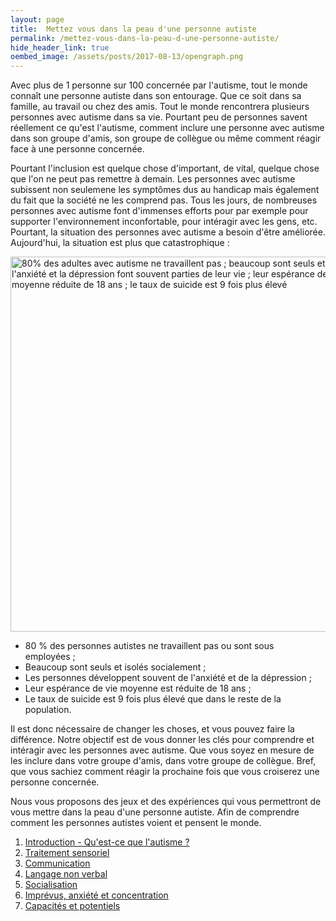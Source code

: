 ```yaml
---
layout: page
title:  Mettez vous dans la peau d'une personne autiste
permalink: /mettez-vous-dans-la-peau-d-une-personne-autiste/
hide_header_link: true
oembed_image: /assets/posts/2017-08-13/opengraph.png
---
```


Avec plus de 1 personne sur 100 concernée par l'autisme, 
tout le monde connaît une personne autiste dans son entourage. Que ce soit dans sa famille, au travail ou chez des amis.
Tout le monde rencontrera plusieurs personnes avec autisme dans sa vie.
Pourtant peu de personnes savent réellement ce qu'est l'autisme, comment inclure une personne avec autisme dans son groupe d'amis, son groupe de collègue ou même comment réagir
face à une personne concernée.


Pourtant l'inclusion est quelque chose d'important, de vital, quelque chose que l'on ne peut pas remettre à demain.
Les personnes avec autisme subissent non seulemene les symptômes dus au handicap mais également du fait que la société ne les comprend pas.
Tous les jours, de nombreuses personnes avec autisme font d'immenses efforts pour par exemple pour supporter l'environnement inconfortable, pour intéragir avec les gens, etc.
Pourtant, la situation des personnes avec autisme a besoin d'être améliorée.
Aujourd'hui, la situation est plus que catastrophique&nbsp;:

<img src="/facebook_campaign/9_inclusion_is_important.png" class="center" alt="80% des adultes avec autisme ne travaillent pas ; beaucoup sont seuls et isolés ; l'anxiété et la dépression font souvent parties de leur vie ; leur espérance de vie est en moyenne réduite de 18 ans ; le taux de suicide est 9 fois plus élevé" width="600" />

 - 80&nbsp;% des personnes autistes ne travaillent pas ou sont sous employées&nbsp;;
 - Beaucoup sont seuls et isolés socialement&nbsp;;
 - Les personnes développent souvent de l'anxiété et de la dépression&nbsp;;
 - Leur espérance de vie moyenne est réduite de 18 ans&nbsp;;
 - Le taux de suicide est 9 fois plus élevé que dans le reste de la population.

Il est donc nécessaire de changer les choses, et vous pouvez faire la différence.
Notre objectif est de vous donner les clés pour comprendre et intéragir avec les personnes avec autisme.
Que vous soyez en mesure de les inclure dans votre groupe d'amis, dans votre groupe de collègue. Bref, que vous sachiez comment réagir la prochaine fois que vous croiserez une personne concernée.

Nous vous proposons des jeux et des expériences qui vous permettront de vous mettre dans la peau d'une personne autiste. Afin de comprendre comment les personnes autistes voient et pensent le monde.

<div class="highlight">
<ol>
 <li><a href="/mettez-vous-dans-la-peau-d-une-personne-autiste/qu-est-ce-que-l-autisme">Introduction - Qu'est-ce que l'autisme&nbsp;?</a></li>
 <li><a href="/mettez-vous-dans-la-peau-d-une-personne-autiste/traitement-sensoriel">Traitement sensoriel</a></li>
 <li><a href="/mettez-vous-dans-la-peau-d-une-personne-autiste/communication">Communication</a></li>
 <li><a href="/mettez-vous-dans-la-peau-d-une-personne-autiste/langage-non-verbal">Langage non verbal</a></li>
 <li><a href="/mettez-vous-dans-la-peau-d-une-personne-autiste/socialisation">Socialisation</a></li>
 <li><a href="/mettez-vous-dans-la-peau-d-une-personne-autiste/imprevus-anxiete-concentration">Imprévus, anxiété et concentration</a></li>
 <li><a href="/mettez-vous-dans-la-peau-d-une-personne-autiste/capacites-et-potentiels">Capacités et potentiels</a></li>
</ol>
</div>

<!--
que vous débarquez dans une nouvelle civilisation que vous ne connaissez pas, vous ne connaissez ni la langue ni la culture et vous devez 
vous débrouiller seul. Vous n'avez pas les outils pour vivre dans cet environnement.
L'autisme affecte la vie de chaque personne concernée différemment. Deux personnes avec autisme ne se ressemblent pas et n'ont pas les mêmes «&nbsp;symptomes&nbsp;».
C'est pourquoi certains éléments que vous pouvez lire sont contradictoires. 
Ci-dessous, les différents points abordés pour découvrir la façon dont les personnes avec autisme voient le monde.
-->
